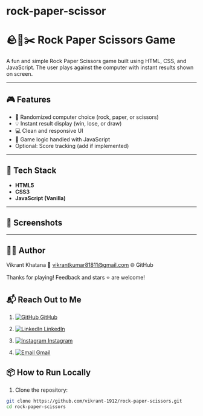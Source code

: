 # rock-paper-scissor
# 🪨📄✂️ Rock Paper Scissors Game

A fun and simple Rock Paper Scissors game built using HTML, CSS, and JavaScript. The user plays against the computer with instant results shown on screen.

---

## 🎮 Features

- 🔄 Randomized computer choice (rock, paper, or scissors)
- 💡 Instant result display (win, lose, or draw)
- 💻 Clean and responsive UI
- 🧠 Game logic handled with JavaScript
- Optional: Score tracking (add if implemented)

---

## 🧰 Tech Stack

- **HTML5**
- **CSS3**
- **JavaScript (Vanilla)**

---


## 📸 Screenshots

<!-- Replace with actual images -->
<!-- ![Screenshot of Game](./screenshots/game.png) -->

---


## 🧑‍💻 Author
Vikrant Khatana
📧 vikrantkumar81811@gmail.com
🌐 GitHub


Thanks for playing! Feedback and stars ⭐️ are welcome!


## 📬 Reach Out to Me


1. [![GitHub](https://img.shields.io/badge/GitHub-181717?style=flat-square&logo=github&logoColor=white) GitHub](https://github.com/vikrant-1912)


   
2. [![LinkedIn](https://img.shields.io/badge/LinkedIn-0A66C2?style=flat-square&logo=linkedin&logoColor=white) LinkedIn](https://www.linkedin.com/in/vikrant1912)


   
3. [![Instagram](https://img.shields.io/badge/Instagram-E4405F?style=flat-square&logo=instagram&logoColor=white) Instagram](https://www.instagram.com/vikrant_7017)


     
4. [![Email](https://img.shields.io/badge/Gmail-D14836?style=flat-square&logo=gmail&logoColor=white) Gmail](mailto:vikrantkhatana15@gmail.com)




## 📦 How to Run Locally

1. Clone the repository:

```bash
git clone https://github.com/vikrant-1912/rock-paper-scissors.git
cd rock-paper-scissors






